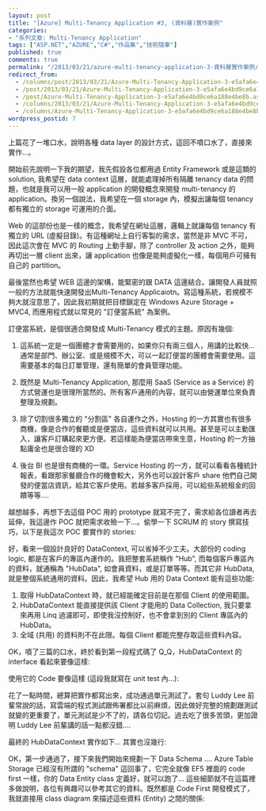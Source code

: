 ```yaml
---
layout: post
title: "[Azure] Multi-Tenancy Application #3, (資料層)實作案例"
categories:
- "系列文章: Multi-Tenancy Application"
tags: ["ASP.NET","AZURE","C#","作品集","技術隨筆"]
published: true
comments: true
permalink: "/2013/03/21/azure-multi-tenancy-application-3-資料層實作案例/"
redirect_from:
  - /columns/post/2013/03/21/Azure-Multi-Tenancy-Application-3-e5afa6e4bd9ce6a188e4be8b.aspx/
  - /post/2013/03/21/Azure-Multi-Tenancy-Application-3-e5afa6e4bd9ce6a188e4be8b.aspx/
  - /post/Azure-Multi-Tenancy-Application-3-e5afa6e4bd9ce6a188e4be8b.aspx/
  - /columns/2013/03/21/Azure-Multi-Tenancy-Application-3-e5afa6e4bd9ce6a188e4be8b.aspx/
  - /columns/Azure-Multi-Tenancy-Application-3-e5afa6e4bd9ce6a188e4be8b.aspx/
wordpress_postid: 7
---
```


上篇花了一堆口水，說明各種 data layer 的設計方式，這回不噴口水了，直接來實作...。

開始前先說明一下我的期望，我先假設各位都用過 Entity Framework 或是這類的 solution, 我希望在 data context 這層，就能處理掉所有隔離 tenancy data 的問題，也就是我可以用一般 application 的開發概念來開發 multi-tenancy 的 application。換另一個說法，我希望在一個 storage 內，模擬出讓每個 tenancy 都有獨立的 storage 可運用的介面。

Web 的這部份也是一樣的概念，我希望在網址這層，邏輯上就讓每個 tenancy 有獨立的 URL (虛擬目錄)。有這種網址上自行客製的需求，當然是非 MVC 不可，因此這次會在 MVC 的 Routing 上動手腳，除了 controller 及 action 之外，能夠再切出一層 client 出來，讓 application 也像是能夠虛擬化一樣，每個用戶可擁有自己的 partition。

最後當然也希望 WEB 這邊的架構，能緊密的跟 DATA 這邊結合。讓開發人員就照一般的方法就能快速開發出Multi-Tenancy Applicaiotn。寫這種系統，若規模不夠大就沒意思了，因此我初期就把目標鎖定在 Windows Azure Storage + MVC4, 而應用程式就以常見的 "訂便當系統" 為案例。

訂便當系統，是個很適合開發成 Multi-Tenancy 模式的主題。原因有幾個:

1. 這系統一定是一個團體才會需要用的，如果你只有兩三個人，用講的比較快... 通常是部門、辦公室、或是規模不大，可以一起訂便當的團體會需要使用。這需要基本的每日訂單管理，還有簡單的會員管理功能。

2. 既然是 Multi-Tenancy Application, 那麼用 SaaS (Service as a Service) 的方式營運也是很理所當然的。所有客戶通用的內容，就可以由營運單位來負責整理及規劃。

3. 除了切割很多獨立的 "分割區" 各自運作之外，Hosting 的一方其實也有很多商機，像是合作的餐聽或是便當店，這些資料就可以共用。甚至是可以主動匯入，讓客戶訂購起來更方便。若這樣能為便當店帶來生意，Hosting 的一方抽點庸金也是很合理的 XD

4. 後台 BI 也是很有商機的一環。Service Hosting 的一方，就可以看看各種統計報表，看跟那家餐廳合作的機會較大，另外也可以設計客戶 share 他們自己開發的便當店資訊，給其它客戶使用。若越多客戶採用，可以給些系統租金的回饋等等….

越想越多，再想下去這個 POC 用的 prototype 就寫不完了，需求給各位讀者再去延伸，我這邊作 POC 就把需求收殮一下...。偷學一下 SCRUM 的 story 撰寫技巧，以下是我這次 POC 要實作的 stories:

好，看來一個設計良好的 DataContext, 可以省掉不少工夫。大部份的 coding logic, 都是在客戶的專區內運作的。我把整套系統稱作 "Hub", 而每個客戶專區內的資料，就通稱為 "HubData", 如會員資料，或是訂單等等。而其它非 HubData, 就是整個系統通用的資料。因此，我希望 Hub 用的 Data Context 能有這些功能:

1. 取得 HubDataContext 時，就已經能確定目前是在那個 Client 的使用範圍。
2. HubDataContext 能直接提供該 Client 才能用的 Data Collection, 我只要拿來再用 Linq 過濾即可，即使我沒控制好，也不會拿到別的 Client 專區內的 HubData。
3. 全域 (共用) 的資料則不在此限。每個 Client 都能完整存取這些資料內容。

OK，噴了三篇的口水，終於看到第一段程式碼了 Q_Q，HubDataContext 的 interface 看起來要像這樣:

使用它的 Code 要像這樣 (這段我就寫在 unit test 內…):

花了一點時間，總算把實作都寫出來，成功通過單元測試了。套句 Luddy Lee 前輩常說的話，寫雲端的程式測試跟佈署都比以前麻煩，因此做好完整的規劃跟測試就變的更重要了，單元測試是少不了的，請各位切記。過去吃了很多苦頭，更加證明 Luddy Lee 前輩講的話一點都沒錯....

最終的 HubDataContext 實作如下... 其實也沒幾行:

OK，第一步通過了，接下來我們開始來規劃一下 Data Schema …. Azure Table Storage 已經沒有所謂的 "schema" 這回事了，它完全就像 EF5 裡面的 code first 一樣，你的 Data Entity class 定義好，就可以跑了... 這些細節就不在這篇裡多做說明，各位有興趣可以參考其它的資料。既然都是 Code First 開發模式了，我就直接用 class diagram 來描述這些資料 (Entity) 之間的關係:
